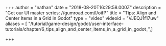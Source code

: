 +++
author = "nathan"
date = "2018-08-20T16:29:58.000Z"
description = "Get our UI master series: //gumroad.com/l/oifP"
title = "Tips: Align and Center Items in a Grid in Godot"
type = "video"
videoid = "VJEQJ1f17uw"
aliases = [ "/tutorial/game-design/godot/user-interface-tutorials/chapter/6_tips_align_and_center_items_in_a_grid_in_godot_",]

+++